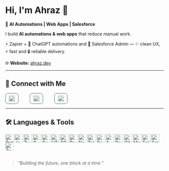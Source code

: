 <!-- Profile README for Ahraz (@ahraz77) -->

# Hi, I'm Ahraz 👋

🚀 **AI Automations | Web Apps | Salesforce**

I build **AI automations & web apps** that reduce manual work.  

⚡ Zapier + 🤖 ChatGPT automations and 🏢 Salesforce Admin — ✨ clean UX, ⚡ fast and 🔒 reliable delivery.

🌐 **Website:** [ahraz.dev](https://ahraz.dev)

---

## 🤝 Connect with Me

<!-- Flexbox that wraps on small screens (no media query needed) -->
<div style="display:flex;flex-wrap:wrap;gap:12px;align-items:center">
  <a href="https://www.linkedin.com/in/ahraz77/" target="_blank" rel="noopener noreferrer" style="display:inline-flex;align-items:center;gap:8px;padding:6px 10px;border:1px solid #4b5563;border-radius:8px;text-decoration:none">
    <img src="https://raw.githubusercontent.com/rahuldkjain/github-profile-readme-generator/master/src/images/icons/Social/linked-in-alt.svg" alt="LinkedIn" width="20" height="20"/>
  </a>&nbsp;&nbsp;&nbsp;
  <a href="https://twitter.com/ahraz77" target="_blank" rel="noopener noreferrer" style="display:inline-flex;align-items:center;gap:8px;padding:6px 10px;border:1px solid #4b5563;border-radius:8px;text-decoration:none">
    <img src="https://cdn.simpleicons.org/x/A6A6A6" alt="X (Twitter)" width="20" height="20"/>
  </a>&nbsp;&nbsp;&nbsp;
  <a href="mailto:ahrazworks@gmail.com" target="_blank" rel="noopener noreferrer" style="display:inline-flex;align-items:center;gap:8px;padding:6px 10px;border:1px solid #4b5563;border-radius:8px;text-decoration:none">
    <img src="https://cdn.simpleicons.org/gmail/EA4335" alt="Email" width="20" height="20"/>
  </a>
</div>

---
<!-- Always visible (no toggle) + wraps on mobile -->
## 🛠 Languages & Tools

<p>
  <img align="left" alt="Python" src="https://cdn.jsdelivr.net/gh/devicons/devicon@latest/icons/python/python-original.svg" height="26" />
  <img align="left" alt="JavaScript" src="https://cdn.jsdelivr.net/gh/devicons/devicon@latest/icons/javascript/javascript-original.svg" height="26" />
  <img align="left" alt="TypeScript" src="https://cdn.jsdelivr.net/gh/devicons/devicon@latest/icons/typescript/typescript-original.svg" height="26" />
  <img align="left" alt="C" src="https://cdn.jsdelivr.net/gh/devicons/devicon@latest/icons/c/c-original.svg" height="26" />
  <img align="left" alt="C++" src="https://cdn.jsdelivr.net/gh/devicons/devicon@latest/icons/cplusplus/cplusplus-original.svg" height="26" />
  <img align="left" alt="HTML5" src="https://cdn.jsdelivr.net/gh/devicons/devicon@latest/icons/html5/html5-original.svg" height="26" />
  <img align="left" alt="CSS3" src="https://cdn.jsdelivr.net/gh/devicons/devicon@latest/icons/css3/css3-original.svg" height="26" />
  <img align="left" alt="React" src="https://cdn.jsdelivr.net/gh/devicons/devicon@latest/icons/react/react-original.svg" height="26" />
  <img align="left" alt="Node.js" src="https://cdn.jsdelivr.net/gh/devicons/devicon@latest/icons/nodejs/nodejs-original.svg" height="26" />
  <img align="left" alt="Tailwind CSS" src="https://www.vectorlogo.zone/logos/tailwindcss/tailwindcss-icon.svg" height="26" />
  <img align="left" alt="Bootstrap" src="https://cdn.jsdelivr.net/gh/devicons/devicon@latest/icons/bootstrap/bootstrap-original.svg" height="26" />
  <img align="left" alt="AWS" src="https://www.vectorlogo.zone/logos/amazon_aws/amazon_aws-icon.svg" height="26" />
  <img align="left" alt="Docker" src="https://cdn.jsdelivr.net/gh/devicons/devicon@latest/icons/docker/docker-original.svg" height="26" />
  <img align="left" alt="Git" src="https://cdn.jsdelivr.net/gh/devicons/devicon@latest/icons/git/git-original.svg" height="26" />
  <img align="left" alt="MongoDB" src="https://www.vectorlogo.zone/logos/mongodb/mongodb-icon.svg" height="26" />
  <img align="left" alt="Solidity" src="https://cdn.simpleicons.org/solidity/A6A6A6" height="26" />
  <img align="left" alt="Salesforce" src="https://cdn.jsdelivr.net/gh/devicons/devicon@latest/icons/salesforce/salesforce-original.svg" height="26" />
  <img align="left" alt="Zapier" src="https://www.vectorlogo.zone/logos/zapier/zapier-icon.svg" height="26" />
</p>

<br clear="left" />

<br/>

> *“Building the future, one block at a time.”*
